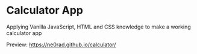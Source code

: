 # Calculator App
Applying Vanilla JavaScript, HTML and CSS knowledge to make a working calculator app

Preview: https://ne0rad.github.io/calculator/
